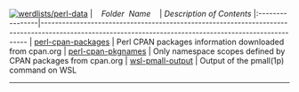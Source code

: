 [![werdlists/perl-data](https://img.shields.io/badge/werdlists-perl_data-purple.svg?logo=github&style=popout&longCache=true)](# "werdlists/perl-data")
|&nbsp;&nbsp;&nbsp;&nbsp;_Folder&nbsp;&nbsp;Name_&nbsp;&nbsp;&nbsp;&nbsp;| _Description of Contents_
|:----------------|--------------------------------------------------------------------------------------------------------------------------------------------------------
| [perl-cpan-packages](perl-cpan-packages.txt.xz) |  Perl CPAN packages information downloaded from cpan.org 
| [perl-cpan-pkgnames](perl-cpan-pkgnames.txt.xz) |  Only namespace scopes defined by CPAN packages from cpan.org 
| [wsl-pmall-output](wsl-pmall-output.txt) |  Output of the pmall(1p) command on WSL 

* * *

